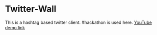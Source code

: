 # Twitter-Wall
This is a hashtag based twitter client. #hackathon is used here.
<a href="https://www.youtube.com/watch?v=-gwcrsKCswk">YouTube demo link</a>
